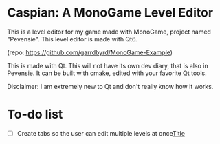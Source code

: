 # Caspian: A MonoGame Level Editor
This is a level editor for my game made with MonoGame, project named "Pevensie". This level editor is made with Qt6.

(repo: https://github.com/garrdbyrd/MonoGame-Example)

This is made with Qt. This will not have its own dev diary, that is also in Pevensie. It can be built with cmake, edited with your favorite Qt tools.

Disclaimer: I am extremely new to Qt and don't really know how it works.

# To-do list
- [ ] Create tabs so the user can edit multiple levels at once[Title](https://www.youtube.com/watch?v%253DOG3RlC2eQuY)